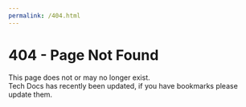 ```yaml
---
permalink: /404.html
---
```



# 404 - Page Not Found

This page does not or may no longer exist.  
Tech Docs has recently been updated, if you have bookmarks please update them.
